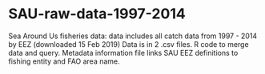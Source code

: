 # SAU-raw-data-1997-2014
Sea Around Us fisheries data: data includes all catch data from 1997 - 2014 by EEZ (downloaded 15 Feb 2019)
Data is in 2 .csv files. R code to merge data and query. Metadata information file links SAU EEZ definitions to fishing entity and FAO area name.
